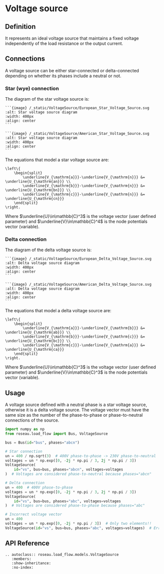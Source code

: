 # Voltage source

## Definition

It represents an ideal voltage source that maintains a fixed voltage independently of the load
resistance or the output current.

## Connections

A voltage source can be either star-connected or delta-connected depending on whether its phases
include a neutral or not.

### Star (wye) connection

The diagram of the star voltage source is:

````{tab} European standards
```{image} /_static/VoltageSource/European_Star_Voltage_Source.svg
:alt: Star voltage source diagram
:width: 400px
:align: center
```
````

````{tab} American standards
```{image} /_static/VoltageSource/American_Star_Voltage_Source.svg
:alt: Star voltage source diagram
:width: 400px
:align: center
```
````

The equations that model a star voltage source are:

```{math}
\left\{
    \begin{split}
        \underline{V_{\mathrm{a}}}-\underline{V_{\mathrm{n}}} &= \underline{U_{\mathrm{an}}} \\
        \underline{V_{\mathrm{b}}}-\underline{V_{\mathrm{n}}} &= \underline{U_{\mathrm{bn}}} \\
        \underline{V_{\mathrm{c}}}-\underline{V_{\mathrm{n}}} &= \underline{U_{\mathrm{cn}}}
    \end{split}
\right.
```

Where $\underline{U}\in\mathbb{C}^3$ is the voltage vector (user defined parameter) and
$\underline{V}\in\mathbb{C}^4$ is the node potentials vector (variable).

### Delta connection

The diagram of the delta voltage source is:

````{tab} European standards
```{image} /_static/VoltageSource/European_Delta_Voltage_Source.svg
:alt: Delta voltage source diagram
:width: 400px
:align: center
```
````

````{tab} American standards
```{image} /_static/VoltageSource/American_Delta_Voltage_Source.svg
:alt: Delta voltage source diagram
:width: 400px
:align: center
```
````

The equations that model a delta voltage source are:

```{math}
\left\{
    \begin{split}
        \underline{V_{\mathrm{a}}}-\underline{V_{\mathrm{b}}} &= \underline{U_{\mathrm{ab}}} \\
        \underline{V_{\mathrm{b}}}-\underline{V_{\mathrm{c}}} &= \underline{U_{\mathrm{bc}}} \\
        \underline{V_{\mathrm{c}}}-\underline{V_{\mathrm{a}}} &= \underline{U_{\mathrm{ca}}}
    \end{split}
\right.
```

Where $\underline{U}\in\mathbb{C}^3$ is the voltage vector (user defined parameter) and
$\underline{V}\in\mathbb{C}^3$ is the node potentials vector (variable).

## Usage

A voltage source defined with a neutral phase is a star voltage source, otherwise it is a delta
voltage source. The voltage vector must have the same size as the number of the phase-to-phase
or phase-to-neutral connections of the source.

```python
import numpy as np
from roseau.load_flow import Bus, VoltageSource

bus = Bus(id="bus", phases="abcn")

# Star connection
un = 400 / np.sqrt(3)  # 400V phase-to-phase -> 230V phase-to-neutral
voltages = un * np.exp([0, -2j * np.pi / 3, 2j * np.pi / 3])
VoltageSource(
    id="vs", bus=bus, phases="abcn", voltages=voltages
)  # Voltages are considered phase-to-neutral because phases="abcn"

# Delta connection
un = 400  # 400V phase-to-phase
voltages = un * np.exp([0, -2j * np.pi / 3, 2j * np.pi / 3])
VoltageSource(
    id="vs", bus=bus, phases="abc", voltages=voltages
)  # Voltages are considered phase-to-phase because phases="abc"

# Incorrect voltage vector
un = 400
voltages = un * np.exp([0, -2j * np.pi / 3])  # Only two elements!!
VoltageSource(id="vs", bus=bus, phases="abc", voltages=voltages)  # Error
```

## API Reference

```{eval-rst}
.. autoclass:: roseau.load_flow.models.VoltageSource
   :members:
   :show-inheritance:
   :no-index:
```
